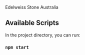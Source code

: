 Edelweiss Stone Australia

## Available Scripts

In the project directory, you can run:

### `npm start`
